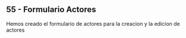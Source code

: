 ## 55 - Formulario Actores

Hemos creado el formulario de actores para la creacion y la edicion de actores
  
  
